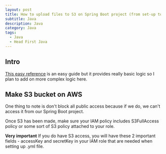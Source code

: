 ```yaml
---
layout: post
title: How to upload files to S3 on Spring Boot project (from set-up to controller)
subtitle: Java 
description: Java
category: Java
tags:
  - Java
  - Head First Java
---
```


## Intro
[This easy reference](https://devlog-wjdrbs96.tistory.com/323) is
an easy guide but it provides really basic logic so I plan to add on
more complex logic here.

## Make S3 bucket on AWS
One thing to note is don't block all public access because if we do,
we can't access it from our Spring Boot project.

Once S3 has been made, make sure your IAM policy includes S3FullAccess
policy or some sort of S3 policy attached to your role.

**Very important** If you do have S3 access, you will have these 2 
important fields - accessKey and secretKey in your IAM role that 
are needed when setting up .yml file.



